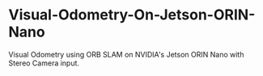 # Visual-Odometry-On-Jetson-ORIN-Nano
Visual Odometry using ORB SLAM on NVIDIA's Jetson ORIN Nano with Stereo Camera input.
